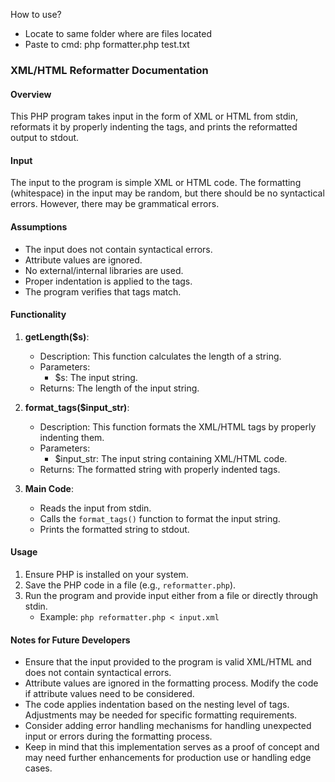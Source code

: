 How to use?
- Locate to same folder where are files located
- Paste to cmd: php formatter.php test.txt



### XML/HTML Reformatter Documentation

#### Overview
This PHP program takes input in the form of XML or HTML from stdin, reformats it by properly indenting the tags, and prints the reformatted output to stdout.

#### Input
The input to the program is simple XML or HTML code. The formatting (whitespace) in the input may be random, but there should be no syntactical errors. However, there may be grammatical errors.

#### Assumptions
- The input does not contain syntactical errors.
- Attribute values are ignored.
- No external/internal libraries are used.
- Proper indentation is applied to the tags.
- The program verifies that tags match.

#### Functionality
1. **getLength($s)**:
   - Description: This function calculates the length of a string.
   - Parameters:
     - $s: The input string.
   - Returns: The length of the input string.

2. **format_tags($input_str)**:
   - Description: This function formats the XML/HTML tags by properly indenting them.
   - Parameters:
     - $input_str: The input string containing XML/HTML code.
   - Returns: The formatted string with properly indented tags.

3. **Main Code**:
   - Reads the input from stdin.
   - Calls the `format_tags()` function to format the input string.
   - Prints the formatted string to stdout.

#### Usage
1. Ensure PHP is installed on your system.
2. Save the PHP code in a file (e.g., `reformatter.php`).
3. Run the program and provide input either from a file or directly through stdin.
   - Example: `php reformatter.php < input.xml`

#### Notes for Future Developers
- Ensure that the input provided to the program is valid XML/HTML and does not contain syntactical errors.
- Attribute values are ignored in the formatting process. Modify the code if attribute values need to be considered.
- The code applies indentation based on the nesting level of tags. Adjustments may be needed for specific formatting requirements.
- Consider adding error handling mechanisms for handling unexpected input or errors during the formatting process.
- Keep in mind that this implementation serves as a proof of concept and may need further enhancements for production use or handling edge cases.
